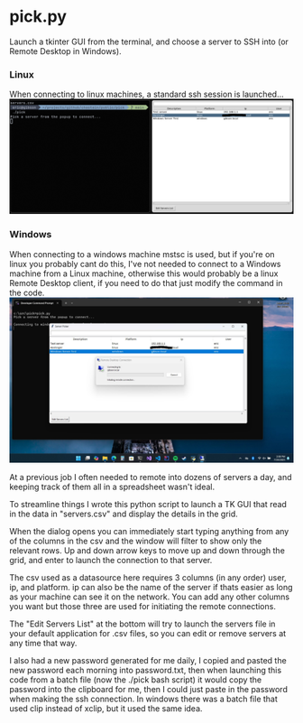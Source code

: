 # pick.py

Launch a tkinter GUI from the terminal, and choose a server to SSH into (or Remote Desktop in Windows).

### Linux
When connecting to linux machines, a standard ssh session is launched...
![Screenshot](screenshot.png)

### Windows
When connecting to a windows machine mstsc is used, but if you're on linux you probably cant do this, I've not needed to connect to a Windows machine from a Linux machine, otherwise this would probably be a linux Remote Desktop client, if you need to do that just modify the command in the code.
![Screenshot](screenshot-windows.jpg)

At a previous job I often needed to remote into dozens of servers a day, and keeping track of them all in a spreadsheet wasn't ideal.

To streamline things I wrote this python script to launch a TK GUI that read in the data in "servers.csv" and display the details in the grid.

When the dialog opens you can immediately start typing anything from any of the columns in the csv and the window will filter to show only the relevant rows. Up and down arrow keys to move up and down through the grid, and enter to launch the connection to that server.

The csv used as a datasource here requires 3 columns (in any order) user, ip, and platform. ip can also be the name of the server if thats easier as long as your machine can see it on the network. You can add any other columns you want but those three are used for initiating the remote connections.

The "Edit Servers List" at the bottom will try to launch the servers file in your default application for .csv files, so you can edit or remove servers at any time that way.

I also had a new password generated for me daily, I copied and pasted the new password each morning into password.txt, then when launching this code from a batch file (now the ./pick bash script) it would copy the password into the clipboard for me, then I could just paste in the password when making the ssh connection. In windows there was a batch file that used clip instead of xclip, but it used the same idea.
